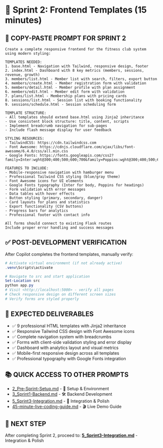# 🎨 Sprint 2: Frontend Templates (15 minutes)

## 🎯 **COPY-PASTE PROMPT FOR SPRINT 2**

```text
Create a complete responsive frontend for the fitness club system using modern styling:

TEMPLATES NEEDED:
1. base.html - Navigation with Tailwind, responsive design, footer
2. index.html - Dashboard with 8 key metrics (members, sessions, revenue, growth)
3. members/list.html - Member list with search, filters, export button
4. members/create.html - Member registration form with validation
5. members/detail.html - Member profile with plan assignment
6. members/edit.html - Member edit form with validation
7. plans/list.html - Membership plans with pricing cards
8. sessions/list.html - Session list with booking functionality
9. sessions/schedule.html - Session scheduling form

TEMPLATE STRUCTURE:
- All templates should extend base.html using Jinja2 inheritance
- Use consistent block structure: title, content, scripts
- Implement breadcrumb navigation for sub-pages
- Include flash message display for user feedback

STYLING RESOURCES:
- TailwindCSS: https://cdn.tailwindcss.com
- Font Awesome: https://cdnjs.cloudflare.com/ajax/libs/font-awesome/6.4.0/css/all.min.css
- Google Fonts: https://fonts.googleapis.com/css2?family=Inter:wght@300;400;500;600;700&family=Poppins:wght@300;400;500;600;700&display=swap

FEATURES TO INCLUDE:
- Mobile-responsive navigation with hamburger menu
- Professional Tailwind CSS styling (blue/gray theme)
- Font Awesome icons for UI elements
- Google Fonts typography (Inter for body, Poppins for headings)
- Form validation with error messages
- Data tables with hover effects
- Button styling (primary, secondary, danger)
- Card layouts for plans and statistics
- Export functionality (CSV buttons)
- Progress bars for analytics
- Professional footer with contact info

All forms should connect to existing Flask routes
Include proper error handling and success messages
```

## ✅ **POST-DEVELOPMENT VERIFICATION**

After Copilot completes the frontend templates, manually verify:

```powershell
# Activate virtual environment (if not already active)
.venv\Scripts\activate

# Navigate to src and start application
Set-Location src
python app.py
# Visit <http://localhost:5000> - verify all pages
# Check responsive design on different screen sizes
# Verify forms are styled properly
```

## 🎯 **EXPECTED DELIVERABLES**

- ✅ 9 professional HTML templates with Jinja2 inheritance
- ✅ Responsive Tailwind CSS design with Font Awesome icons
- ✅ Complete navigation system with breadcrumbs
- ✅ Forms with client-side validation styling and error display
- ✅ Dashboard with analytics layout and visual metrics
- ✅ Mobile-first responsive design across all templates
- ✅ Professional typography with Google Fonts integration

## 📚 **QUICK ACCESS TO OTHER PROMPTS**

- [2_Pre-Sprint-Setup.md](2_Pre-Sprint-Setup.md) - 🔧 Setup & Environment
- [3_Sprint1-Backend.md](3_Sprint1-Backend.md) - 🛠 Backend Development
- [5_Sprint3-Integration.md](5_Sprint3-Integration.md) - 🔗 Integration & Polish
- [45-minute-live-coding-guide.md](45-minute-live-coding-guide.md) - 🎬 Live Demo Guide

## 🎯 **NEXT STEP**

After completing Sprint 2, proceed to: **[5_Sprint3-Integration.md](5_Sprint3-Integration.md)** - Integration & Polish
